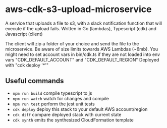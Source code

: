 # aws-cdk-s3-upload-microservice
A service that uploads a file to s3, with a slack notification function that will execute if the upload fails.
Written in Go (lambdas), Typescript (cdk) and Javascript (client)

The client will zip a folder of your choice and send the file to the microservice. Be aware of size limits towards AWS Lambdas (~6mb).
You might need to set account vars in bin/cdk.ts if they are not loaded into env vars "CDK_DEFAULT_ACCOUNT" and "CDK_DEFAULT_REGION"
Deployed with "cdk deploy '*'"

## Useful commands

* `npm run build`   compile typescript to js
* `npm run watch`   watch for changes and compile
* `npm run test`    perform the jest unit tests
* `cdk deploy`      deploy this stack to your default AWS account/region
* `cdk diff`        compare deployed stack with current state
* `cdk synth`       emits the synthesized CloudFormation template
